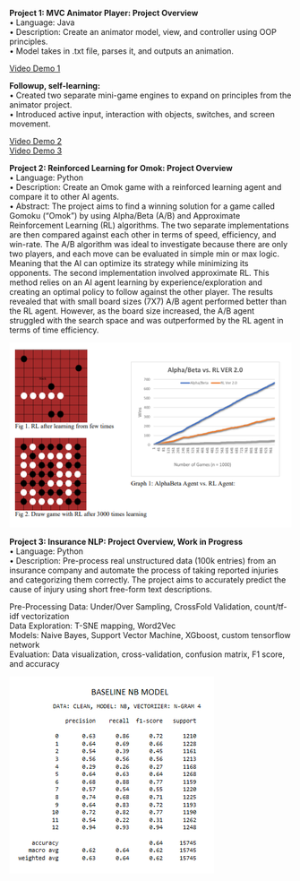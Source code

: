 

**Project 1: MVC Animator Player: Project Overview**  <br />
•	Language: Java  <br />
•	Description: Create an animator model, view, and controller using OOP principles. <br />
•	Model takes in .txt file, parses it, and outputs an animation. <br />


[Video Demo 1](https://www.youtube.com/watch?v=ieRlmtfOmyU)

**Followup, self-learning:** <br />
•	Created two separate mini-game engines to expand on principles from the animator project.<br />
•	Introduced active input, interaction with objects, switches, and screen movement. <br />

[Video Demo 2](https://youtu.be/nOJP3kSv3BE) <br />
[Video Demo 3](https://www.youtube.com/watch?v=Xqp5Wpj5Hu4)


**Project 2: Reinforced Learning for Omok: Project Overview**  <br />
•	Language: Python  <br />
•	Description: Create an Omok game with a reinforced learning agent and compare it to other AI agents.  <br />
•	Abstract: The project aims to find a winning solution for a game called Gomoku (“Omok”) by using Alpha/Beta (A/B) and Approximate Reinforcement Learning (RL) algorithms. The two separate implementations are then compared against each other in terms of speed, efficiency, and win-rate. The A/B algorithm was ideal to investigate because there are only two players, and each move can be evaluated in simple min or max logic. Meaning that the AI can optimize its strategy while minimizing its opponents. The second implementation involved approximate RL. This method relies on an AI agent learning by experience/exploration and creating an optimal policy to follow against the other player. The results revealed that with small board sizes (7X7) A/B agent performed better than the RL agent. However, as the board size increased, the A/B agent struggled with the search space and was outperformed by the RL agent in terms of time efficiency. 

![](AI_project.png)


**Project 3: Insurance NLP: Project Overview, Work in Progress**  <br />
• Language: Python  <br />
• Description: Pre-process real unstructured data (100k entries) from an insurance company and automate the process of taking reported injuries and categorizing them     correctly. The project aims to accurately predict the cause of injury using short free-form text descriptions.  <br />

  Pre-Processing Data: Under/Over Sampling, CrossFold Validation, count/tf-idf vectorization <br />
  Data Exploration: T-SNE mapping, Word2Vec <br />
  Models: Naive Bayes, Support Vector Machine, XGboost, custom tensorflow network <br />
  Evaluation: Data visualization, cross-validation, confusion matrix, F1 score, and accuracy <br />

![](Baseline.png)




















